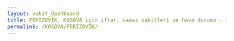 ```yaml
---
layout: vakit_dashboard
title: FERİZOVİK, KOSOVA için iftar, namaz vakitleri ve hava durumu - ilçe/eyalet seç
permalink: /KOSOVA/FERİZOVİK/
---
```


<script type="text/javascript">
  var GLOBAL_COUNTRY = 'KOSOVA';
  var GLOBAL_CITY = 'FERİZOVİK';
  var GLOBAL_STATE = '';
  var lat = 72;
  var lon = 21;
</script>
